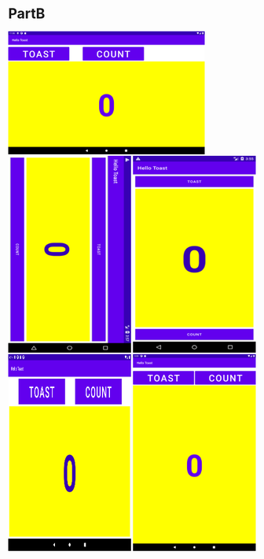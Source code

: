 # PartB
<img src="images/task1.png" width="400" height="250">
<img src="images/hellotost2.png" width="250" height="400">
<img src="images/hellotost3.png" width="250" height="400">
<img src="images/codingchallenge.png" width="250" height="400">
<img src="images/codingchallengehor.png" width="250" height="400">
